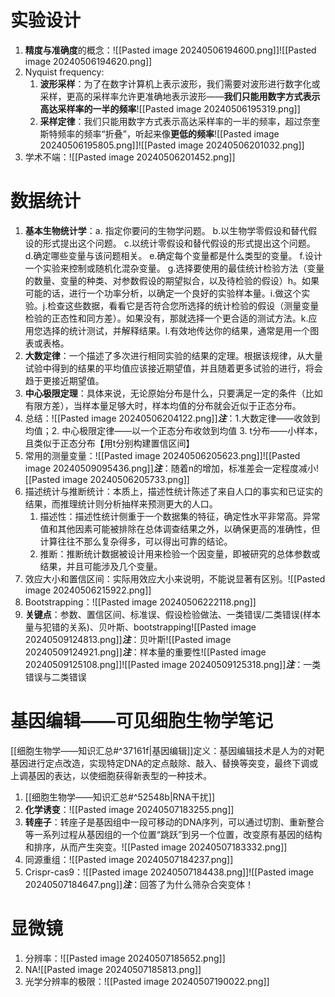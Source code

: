 # 实验设计
1. **精度与准确度**的概念：![[Pasted image 20240506194600.png]]![[Pasted image 20240506194620.png]]
2. Nyquist frequency:
	1. **波形采样**：为了在数字计算机上表示波形，我们需要对波形进行数字化或采样，更高的采样率允许更准确地表示波形——**我们只能用数字方式表示高达采样率的一半的频率**![[Pasted image 20240506195319.png]]
	2. **采样定律**：我们只能用数字方式表示高达采样率的一半的频率，超过奈奎斯特频率的频率“折叠”，听起来像**更低的频率**![[Pasted image 20240506195805.png]]![[Pasted image 20240506201032.png]]
3. 学术不端：![[Pasted image 20240506201452.png]]
# 数据统计
1. **基本生物统计学**：a. 指定你要问的生物学问题。 b.以生物学零假设和替代假设的形式提出这个问题。 c.以统计零假设和替代假设的形式提出这个问题。 d.确定哪些变量与该问题相关。 e.确定每个变量都是什么类型的变量。 f.设计一个实验来控制或随机化混杂变量。 g.选择要使用的最佳统计检验方法（变量的数量、变量的种类、对参数假设的期望拟合，以及待检验的假设）h。如果可能的话，进行一个功率分析，以确定一个良好的实验样本量。i.做这个实验。j.检查这些数据，看看它是否符合您所选择的统计检验的假设（测量变量检验的正态性和同方差）。如果没有，那就选择一个更合适的测试方法。k.应用您选择的统计测试，并解释结果。l.有效地传达你的结果，通常是用一个图表或表格。
2. **大数定律**：一个描述了多次进行相同实验的结果的定理。根据该规律，从大量试验中得到的结果的平均值应该接近期望值，并且随着更多试验的进行，将会趋于更接近期望值。
3. **中心极限定理**：具体来说，无论原始分布是什么，只要满足一定的条件（比如有限方差），当样本量足够大时，样本均值的分布就会近似于正态分布。
4. 总结：![[Pasted image 20240506204122.png]]***注***：1.大数定律——收敛到均值；2. 中心极限定律——以一个正态分布收敛到均值 3. t分布——小样本，且类似于正态分布【用t分别构建置信区间】 
5. 常用的测量变量：![[Pasted image 20240506205623.png]]![[Pasted image 20240509095436.png]]***注***：随着n的增加，标准差会一定程度减小![[Pasted image 20240506205733.png]]
6. 描述统计与推断统计：本质上，描述性统计陈述了来自人口的事实和已证实的结果，而推理统计则分析抽样来预测更大的人口。
	1. 描述性：描述性统计侧重于一个数据集的特征，确定性水平非常高。异常值和其他因素可能被排除在总体调查结果之外，以确保更高的准确性，但计算往往不那么复杂得多，可以得出可靠的结论。
	2. 推断：推断统计数据被设计用来检验一个因变量，即被研究的总体参数或结果，并且可能涉及几个变量。
7. 效应大小和置信区间：实际用效应大小来说明，不能说显著有区别。![[Pasted image 20240506215922.png]]
8. Bootstrapping：![[Pasted image 20240506222118.png]]
9. **关键点**：参数、置信区间、标准误、假设检验做法、一类错误/二类错误(样本量与犯错的关系)、贝叶斯、bootstrapping![[Pasted image 20240509124813.png]]***注***：贝叶斯![[Pasted image 20240509124921.png]]***注***：样本量的重要性![[Pasted image 20240509125108.png]]![[Pasted image 20240509125318.png]]***注***：一类错误与二类错误

# 基因编辑——可见细胞生物学笔记
[[细胞生物学——知识汇总#^37161f|基因编辑]]定义：基因编辑技术是人为的对靶基因进行定点改造，实现特定DNA的定点敲除、敲入、替换等突变，最终下调或上调基因的表达，以使细胞获得新表型的一种技术。
1. [[细胞生物学——知识汇总#^52548b|RNA干扰]]
2. **化学诱变**：![[Pasted image 20240507183255.png]]
3. **转座子**：转座子是基因组中一段可移动的DNA序列，可以通过切割、重新整合等一系列过程从基因组的一个位置“跳跃”到另一个位置，改变原有基因的结构和排序，从而产生突变。![[Pasted image 20240507183332.png]]
4. 同源重组：![[Pasted image 20240507184237.png]]
5. Crispr-cas9：![[Pasted image 20240507184438.png]]![[Pasted image 20240507184647.png]]***注***：回答了为什么筛杂合突变体！

# 显微镜
1. 分辨率：![[Pasted image 20240507185652.png]]
2. NA![[Pasted image 20240507185813.png]]
3. 光学分辨率的极限：![[Pasted image 20240507190022.png]]